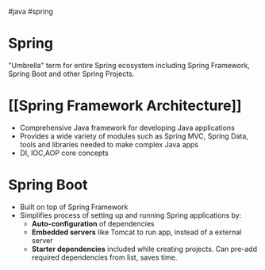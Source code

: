 #java #spring
# Spring
"Umbrella" term for entire Spring ecosystem including Spring Framework, Spring Boot and other Spring Projects.
# [[Spring Framework Architecture]]
+ Comprehensive Java framework for developing Java applications
+ Provides a wide variety of modules such as Spring MVC, Spring Data, tools and libraries needed to make complex Java apps
+ DI, IOC,AOP core concepts
# Spring Boot
+ Built on top of Spring Framework
+ Simplifies process of setting up and running Spring applications by:
	+ **Auto-configuration** of dependencies
	+ **Embedded servers** like Tomcat to run app, instead of a external server
	+ **Starter dependencies** included while creating projects. Can pre-add required dependencies from list, saves time.